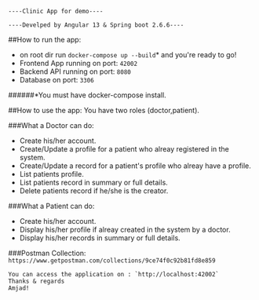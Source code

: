     ----Clinic App for demo----

    ----Develped by Angular 13 & Spring boot 2.6.6----

##How to run the app:

- on root dir run `docker-compose up --build`* and you're ready to go!<br>
- Frontend App running on port: `42002`<br>
- Backend API running on port: `8080`<br>
- Database on port: `3306`<br>

######*You must have docker-compose install.

##How to use the app:
    You have two roles (doctor,patient).

###What a Doctor can do:
- Create his/her account.
- Create/Update a profile for a patient who alreay registered in the system.<br>
- Create/Update a record for a patient's profile who alreay have a profile.<br>
- List patients profile.<br>
- List patients record in summary or full details.<br>
- Delete patients record if he/she is the creator.<br>

###What a Patient can do:
- Create his/her account.
- Display his/her profile if alreay created in the system by a doctor.<br>
- Display his/her records in summary or full details.<br>

###Postman Collection:
`https://www.getpostman.com/collections/9ce74f0c92b81fd8e859`

    You can access the application on : `http://localhost:42002` 
    Thanks & regards 
    Amjad!
